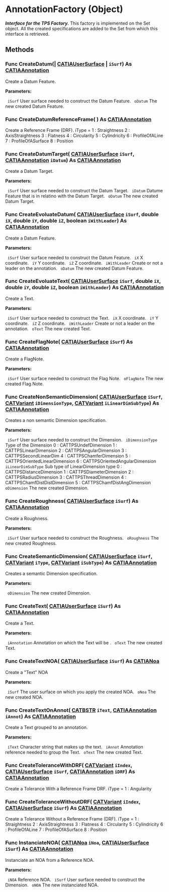 # AnnotationFactory (Object)

**_Interface for the TPS Factory._**
This factory is implemented on the Set object. All the created specifications are added to the Set from which this interface is retrieved.

## Methods

### Func **CreateDatum**(| [CATIAUserSurface](../CATTPSInterfaces/interface_UserSurface_25966.md) | `iSurf`) As [CATIAAnnotation](../CATTPSInterfaces/interface_Annotation_22454.md)

   Create a Datum Feature.

**Parameters:**

` iSurf`      User surface needed to construct the Datum Feature.
` oDatum`      The new created Datum Feature.

### Func **CreateDatumReferenceFrame**( ) As [CATIAAnnotation](../CATTPSInterfaces/interface_Annotation_22454.md)

   Create a Reference Frame (DRF). iType = 1 : Straightness 2 : AxisStraightness 3 : Flatness 4 : Circularity 5 : Cylindricity 6 : ProfileOfALine 7 : ProfileOfASurface 8 : Position  
### Func **CreateDatumTarget**( [CATIAUserSurface](../CATTPSInterfaces/interface_UserSurface_25966.md)  `iSurf`,  [CATIAAnnotation](../CATTPSInterfaces/interface_Annotation_22454.md)  `iDatum`) As [CATIAAnnotation](../CATTPSInterfaces/interface_Annotation_22454.md)

   Create a Datum Target.

**Parameters:**

` iSurf`      User surface needed to construct the Datum Target.
` iDatum`      Datume Feature that is in relatino with the Datum Target.
` oDatum`      The new created Datum Target.

### Func **CreateEvoluateDatum**( [CATIAUserSurface](../CATTPSInterfaces/interface_UserSurface_25966.md)  `iSurf`,  double  `iX`,  double  `iY`,  double  `iZ`,  boolean  `iWithLeader`) As [CATIAAnnotation](../CATTPSInterfaces/interface_Annotation_22454.md)

   Create a Datum Feature.

**Parameters:**

` iSurf`      User surface needed to construct the Datum Feature.
` iX`      X coordinate.
` iY`      Y coordinate.
` iZ`      Z coordinate.
` iWithLeader`      Create or not a leader on the annotation.
` oDatum`      The new created Datum Feature.

### Func **CreateEvoluateText**( [CATIAUserSurface](../CATTPSInterfaces/interface_UserSurface_25966.md)  `iSurf`,  double  `iX`,  double  `iY`,  double  `iZ`,  boolean  `iWithLeader`) As [CATIAAnnotation](../CATTPSInterfaces/interface_Annotation_22454.md)

   Create a Text.

**Parameters:**

` iSurf`      User surface needed to construct the Text.
` iX`      X coordinate.
` iY`      Y coordinate.
` iZ`      Z coordinate.
` iWithLeader`      Create or not a leader on the annotation.
` oText`      The new created Text.

### Func **CreateFlagNote**( [CATIAUserSurface](../CATTPSInterfaces/interface_UserSurface_25966.md)  `iSurf`) As [CATIAAnnotation](../CATTPSInterfaces/interface_Annotation_22454.md)

   Create a FlagNote.

**Parameters:**

` iSurf`      User surface needed to construct the Flag Note.
` oFlagNote`      The new created Flag Note.

### Func **CreateNonSemanticDimension**( [CATIAUserSurface](../CATTPSInterfaces/interface_UserSurface_25966.md)  `iSurf`,  [CATVariant](../System/typedef_CATVariant_20656.md)  `iDimensionType`,  [CATVariant](../System/typedef_CATVariant_20656.md)  `iLinearDimSubType`) As [CATIAAnnotation](../CATTPSInterfaces/interface_Annotation_22454.md)

   Creates a non semantic Dimension specification.

**Parameters:**

` iSurf`      User surface needed to construct the Dimension.
` iDimensionType`      Type of the Dimension 0 : CATTPSUndefDimension 1 : CATTPSLinearDimension 2 : CATTPSAngularDimension 3 : CATTPSSecondLinearDim 4 : CATTPSChamferDimension 5 : CATTPSOrientedLinearDimension 6 : CATTPSOrientedAngularDimension
` iLinearDimSubType`      Sub type of LinearDimension type 0 : CATTPSDistanceDimension 1 : CATTPSDiameterDimension 2 : CATTPSRadiusDimension 3 : CATTPSThreadDimension 4 : CATTPSChamfDistDistDimension 5 : CATTPSChamfDistAngDimension
` oDimension`      The new created Dimension.

### Func **CreateRoughness**( [CATIAUserSurface](../CATTPSInterfaces/interface_UserSurface_25966.md)  `iSurf`) As [CATIAAnnotation](../CATTPSInterfaces/interface_Annotation_22454.md)

   Create a Roughness.

**Parameters:**

` iSurf`      User surface needed to construct the Roughness.
` oRoughness`      The new created Roughness.

### Func **CreateSemanticDimension**( [CATIAUserSurface](../CATTPSInterfaces/interface_UserSurface_25966.md)  `iSurf`,  [CATVariant](../System/typedef_CATVariant_20656.md)  `iType`,  [CATVariant](../System/typedef_CATVariant_20656.md)  `iSubType`) As [CATIAAnnotation](../CATTPSInterfaces/interface_Annotation_22454.md)

   Creates a semantic Dimension specification.

**Parameters:**

` oDimension`      The new created Dimension.

### Func **CreateText**( [CATIAUserSurface](../CATTPSInterfaces/interface_UserSurface_25966.md)  `iSurf`) As [CATIAAnnotation](../CATTPSInterfaces/interface_Annotation_22454.md)

   Create a Text.

**Parameters:**

` iAnnotation`      Annotation on which the Text will be .
` oText`      The new created Text.

### Func **CreateTextNOA**( [CATIAUserSurface](../CATTPSInterfaces/interface_UserSurface_25966.md)  `iSurf`) As [CATIANoa](../CATTPSInterfaces/interface_Noa_2040.md)

   Create a "Text" NOA

**Parameters:**

` iSurf`      The user surface on which you apply the created NOA.
` oNoa`      The new created NOA.

### Func **CreateTextOnAnnot**( [CATBSTR](../System/typedef_CATBSTR_8129.md)  `iText`,  [CATIAAnnotation](../CATTPSInterfaces/interface_Annotation_22454.md)  `iAnnot`) As [CATIAAnnotation](../CATTPSInterfaces/interface_Annotation_22454.md)

   Create a Text grouped to an annotation.

**Parameters:**

` iText`      Character string that makes up the text.
` iAnnot`      Annotation reference needed to group the Text.
` oText`      The new created Text.

### Func **CreateToleranceWithDRF**( [CATVariant](../System/typedef_CATVariant_20656.md)  `iIndex`,  [CATIAUserSurface](../CATTPSInterfaces/interface_UserSurface_25966.md)  `iSurf`,  [CATIAAnnotation](../CATTPSInterfaces/interface_Annotation_22454.md)  `iDRF`) As [CATIAAnnotation](../CATTPSInterfaces/interface_Annotation_22454.md)

   Create a Tolerance With a Reference Frame DRF. iType = 1 : Angularity  
### Func **CreateToleranceWithoutDRF**( [CATVariant](../System/typedef_CATVariant_20656.md)  `iIndex`,  [CATIAUserSurface](../CATTPSInterfaces/interface_UserSurface_25966.md)  `iSurf`) As [CATIAAnnotation](../CATTPSInterfaces/interface_Annotation_22454.md)

   Create a Tolerance Without a Reference Frame (DRF). iType = 1 : Straightness 2 : AxisStraightness 3 : Flatness 4 : Circularity 5 : Cylindricity 6 : ProfileOfALine 7 : ProfileOfASurface 8 : Position  
### Func **InstanciateNOA**( [CATIANoa](../CATTPSInterfaces/interface_Noa_2040.md)  `iNoa`,  [CATIAUserSurface](../CATTPSInterfaces/interface_UserSurface_25966.md)  `iSurf`) As [CATIAAnnotation](../CATTPSInterfaces/interface_Annotation_22454.md)

   Instanciate an NOA from a Reference NOA.

**Parameters:**

` iNOA`      Reference NOA.
` iSurf`      User surface needed to construct the Dimension.
` oNOA`      The new instanciated NOA.